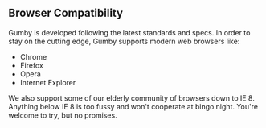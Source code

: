 ## Browser Compatibility

Gumby is developed following the latest standards and specs. In order to stay on the cutting edge, Gumby supports modern web browsers like:

- Chrome
- Firefox
- Opera
- Internet Explorer

We also support some of our elderly community of browsers down to IE 8. Anything below IE 8 is too fussy and won't cooperate at bingo night. You're welcome to try, but no promises.  